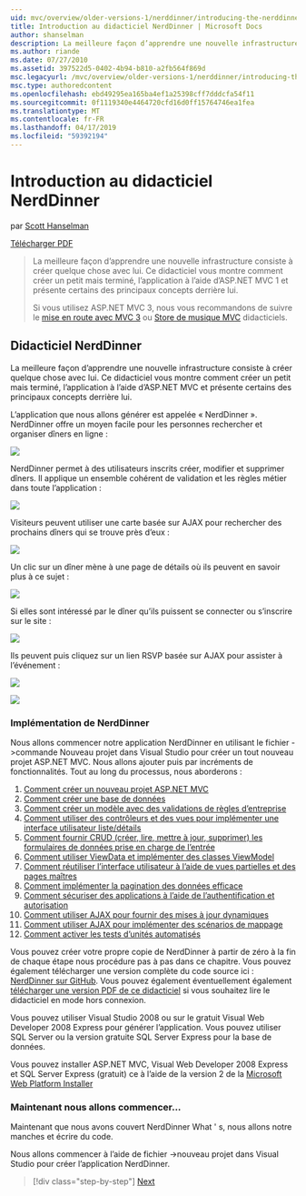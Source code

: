 ```yaml
---
uid: mvc/overview/older-versions-1/nerddinner/introducing-the-nerddinner-tutorial
title: Introduction au didacticiel NerdDinner | Microsoft Docs
author: shanselman
description: La meilleure façon d’apprendre une nouvelle infrastructure consiste à créer quelque chose avec lui. Ce didacticiel vous montre comment créer une application légère, mais complète, à l’aide de ASP.NE...
ms.author: riande
ms.date: 07/27/2010
ms.assetid: 397522d5-0402-4b94-b810-a2fb564f869d
msc.legacyurl: /mvc/overview/older-versions-1/nerddinner/introducing-the-nerddinner-tutorial
msc.type: authoredcontent
ms.openlocfilehash: ebd49295ea165ba4ef1a25398cff7dddcfa54f11
ms.sourcegitcommit: 0f1119340e4464720cfd16d0ff15764746ea1fea
ms.translationtype: MT
ms.contentlocale: fr-FR
ms.lasthandoff: 04/17/2019
ms.locfileid: "59392194"
---
```

# <a name="introducing-the-nerddinner-tutorial"></a>Introduction au didacticiel NerdDinner

par [Scott Hanselman](https://github.com/shanselman)

[Télécharger PDF](http://aspnetmvcbook.s3.amazonaws.com/aspnetmvc-nerdinner_v1.pdf)

> La meilleure façon d’apprendre une nouvelle infrastructure consiste à créer quelque chose avec lui. Ce didacticiel vous montre comment créer un petit mais terminé, l’application à l’aide d’ASP.NET MVC 1 et présente certains des principaux concepts derrière lui.
> 
> Si vous utilisez ASP.NET MVC 3, nous vous recommandons de suivre le [mise en route avec MVC 3](../../older-versions/getting-started-with-aspnet-mvc3/cs/intro-to-aspnet-mvc-3.md) ou [Store de musique MVC](../../older-versions/mvc-music-store/mvc-music-store-part-1.md) didacticiels.


## <a name="nerddinner-tutorial"></a>Didacticiel NerdDinner

La meilleure façon d’apprendre une nouvelle infrastructure consiste à créer quelque chose avec lui. Ce didacticiel vous montre comment créer un petit mais terminé, l’application à l’aide d’ASP.NET MVC et présente certains des principaux concepts derrière lui.

L’application que nous allons générer est appelée « NerdDinner ». NerdDinner offre un moyen facile pour les personnes rechercher et organiser dîners en ligne :

![](introducing-the-nerddinner-tutorial/_static/image1.png)

NerdDinner permet à des utilisateurs inscrits créer, modifier et supprimer dîners. Il applique un ensemble cohérent de validation et les règles métier dans toute l’application :

![](introducing-the-nerddinner-tutorial/_static/image2.png)

Visiteurs peuvent utiliser une carte basée sur AJAX pour rechercher des prochains dîners qui se trouve près d’eux :

![](introducing-the-nerddinner-tutorial/_static/image3.png)

Un clic sur un dîner mène à une page de détails où ils peuvent en savoir plus à ce sujet :

![](introducing-the-nerddinner-tutorial/_static/image4.png)

Si elles sont intéressé par le dîner qu’ils puissent se connecter ou s’inscrire sur le site :

![](introducing-the-nerddinner-tutorial/_static/image5.png)

Ils peuvent puis cliquez sur un lien RSVP basée sur AJAX pour assister à l’événement :

![](introducing-the-nerddinner-tutorial/_static/image6.png)

![](introducing-the-nerddinner-tutorial/_static/image7.png)

### <a name="implementing-nerddinner"></a>Implémentation de NerdDinner

Nous allons commencer notre application NerdDinner en utilisant le fichier -&gt;commande Nouveau projet dans Visual Studio pour créer un tout nouveau projet ASP.NET MVC. Nous allons ajouter puis par incréments de fonctionnalités. Tout au long du processus, nous aborderons :

1. [Comment créer un nouveau projet ASP.NET MVC](create-a-new-aspnet-mvc-project.md)
2. [Comment créer une base de données](create-a-database.md)
3. [Comment créer un modèle avec des validations de règles d’entreprise](build-a-model-with-business-rule-validations.md)
4. [Comment utiliser des contrôleurs et des vues pour implémenter une interface utilisateur liste/détails](use-controllers-and-views-to-implement-a-listingdetails-ui.md)
5. [Comment fournir CRUD (créer, lire, mettre à jour, supprimer) les formulaires de données prise en charge de l’entrée](provide-crud-create-read-update-delete-data-form-entry-support.md)
6. [Comment utiliser ViewData et implémenter des classes ViewModel](use-viewdata-and-implement-viewmodel-classes.md)
7. [Comment réutiliser l’interface utilisateur à l’aide de vues partielles et des pages maîtres](re-use-ui-using-master-pages-and-partials.md)
8. [Comment implémenter la pagination des données efficace](implement-efficient-data-paging.md)
9. [Comment sécuriser des applications à l’aide de l’authentification et autorisation](secure-applications-using-authentication-and-authorization.md)
10. [Comment utiliser AJAX pour fournir des mises à jour dynamiques](use-ajax-to-deliver-dynamic-updates.md)
11. [Comment utiliser AJAX pour implémenter des scénarios de mappage](use-ajax-to-implement-mapping-scenarios.md)
12. [Comment activer les tests d’unités automatisés](enable-automated-unit-testing.md)

Vous pouvez créer votre propre copie de NerdDinner à partir de zéro à la fin de chaque étape nous procédure pas à pas dans ce chapitre. Vous pouvez également télécharger une version complète du code source ici : [NerdDinner sur GitHub](https://github.com/AspNetMVPSamples/NerdDinner). Vous pouvez également éventuellement également [télécharger une version PDF de ce didacticiel](http://aspnetmvcbook.s3.amazonaws.com/aspnetmvc-nerdinner_v1.pdf) si vous souhaitez lire le didacticiel en mode hors connexion.

Vous pouvez utiliser Visual Studio 2008 ou sur le gratuit Visual Web Developer 2008 Express pour générer l’application. Vous pouvez utiliser SQL Server ou la version gratuite SQL Server Express pour la base de données.

Vous pouvez installer ASP.NET MVC, Visual Web Developer 2008 Express et SQL Server Express (gratuit) ce à l’aide de la version 2 de la [Microsoft Web Platform Installer](https://www.microsoft.com/web/downloads/platform.aspx)

### <a name="now-lets-get-started"></a>Maintenant nous allons commencer...

Maintenant que nous avons couvert NerdDinner What ' s, nous allons notre manches et écrire du code.

Nous allons commencer à l’aide de fichier -&gt;nouveau projet dans Visual Studio pour créer l’application NerdDinner.

> [!div class="step-by-step"]
> [Next](create-a-new-aspnet-mvc-project.md)
